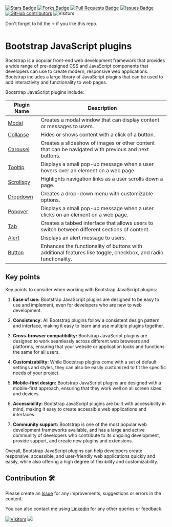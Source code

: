 <a href="https://github.com/drshahizan/learn-php/stargazers"><img src="https://img.shields.io/github/stars/drshahizan/learn-php" alt="Stars Badge"/></a>
<a href="https://github.com/drshahizan/learn-php/network/members"><img src="https://img.shields.io/github/forks/drshahizan/learn-php" alt="Forks Badge"/></a>
<a href="https://github.com/drshahizan/learn-php/pulls"><img src="https://img.shields.io/github/issues-pr/drshahizan/learn-php" alt="Pull Requests Badge"/></a>
<a href="https://github.com/drshahizan/learn-php/issues"><img src="https://img.shields.io/github/issues/drshahizan/learn-php" alt="Issues Badge"/></a>
<a href="https://github.com/drshahizan/learn-php/graphs/contributors"><img alt="GitHub contributors" src="https://img.shields.io/github/contributors/drshahizan/learn-php?color=2b9348"></a>
![Visitors](https://api.visitorbadge.io/api/visitors?path=https%3A%2F%2Fgithub.com%2Fdrshahizan%2Flearn-php&labelColor=%23d9e3f0&countColor=%23697689&style=flat)

Don't forget to hit the :star: if you like this repo.

# Bootstrap JavaScript plugins
Bootstrap is a popular front-end web development framework that provides a wide range of pre-designed CSS and JavaScript components that developers can use to create modern, responsive web applications. Bootstrap includes a large library of JavaScript plugins that can be used to add interactivity and functionality to web pages.

Bootstrap JavaScript plugins include:

| Plugin Name | Description |
| --- | --- |
| [Modal](05-01-modal.md) | Creates a modal window that can display content or messages to users. |
| [Collapse](05-02-collapse.md) | Hides or shows content with a click of a button. |
| [Carousel](05-03-carousel.md) | Creates a slideshow of images or other content that can be navigated with previous and next buttons. |
| [Tooltip](05-04-tooltip.md) | Displays a small pop-up message when a user hovers over an element on a web page. |
| [Scrollspy](05-05-scrollspy.md)  | Highlights navigation links as a user scrolls down a page. |
| [Dropdown](05-06-dropdown.md)  | Creates a drop-down menu with customizable options. |
| [Popover](05-07-popover.md)  | Displays a small pop-up message when a user clicks on an element on a web page. |
| [Tab](05-08-tab.md)  | Creates a tabbed interface that allows users to switch between different sections of content. |
| [Alert](05-09-alert.md) | Displays an alert message to users. |
| [Button](05-10-button.md) | Enhances the functionality of buttons with additional features like toggle, checkbox, and radio functionality. |

## Key points
Key points to consider when working with Bootstrap JavaScript plugins:

1. **Ease of use:** Bootstrap JavaScript plugins are designed to be easy to use and implement, even for developers who are new to web development.

2. **Consistency:** All Bootstrap plugins follow a consistent design pattern and interface, making it easy to learn and use multiple plugins together.

3. **Cross-browser compatibility:** Bootstrap JavaScript plugins are designed to work seamlessly across different web browsers and platforms, ensuring that your website or application looks and functions the same for all users.

4. **Customizability:** While Bootstrap plugins come with a set of default settings and styles, they can also be easily customized to fit the specific needs of your project.

5. **Mobile-first design:** Bootstrap JavaScript plugins are designed with a mobile-first approach, ensuring that they work well on all screen sizes and devices.

6. **Accessibility:** Bootstrap JavaScript plugins are built with accessibility in mind, making it easy to create accessible web applications and interfaces.

7. **Community support:** Bootstrap is one of the most popular web development frameworks available, and has a large and active community of developers who contribute to its ongoing development, provide support, and create new plugins and extensions.

Overall, Bootstrap JavaScript plugins can help developers create responsive, accessible, and user-friendly web applications quickly and easily, while also offering a high degree of flexibility and customizability.

## Contribution 🛠️
Please create an [Issue](https://github.com/drshahizan/learn-php/issues) for any improvements, suggestions or errors in the content.

You can also contact me using [Linkedin](https://www.linkedin.com/in/drshahizan/) for any other queries or feedback.

[![Visitors](https://api.visitorbadge.io/api/visitors?path=https%3A%2F%2Fgithub.com%2Fdrshahizan&labelColor=%23697689&countColor=%23555555&style=plastic)](https://visitorbadge.io/status?path=https%3A%2F%2Fgithub.com%2Fdrshahizan)
![](https://hit.yhype.me/github/profile?user_id=81284918)

